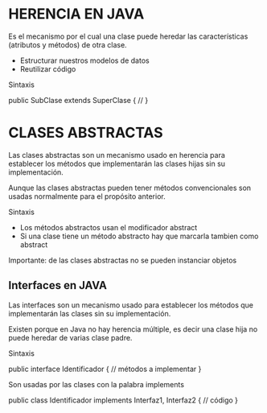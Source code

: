 # HERENCIA EN JAVA

Es el mecanismo por el cual una clase puede heredar las
características (atributos y métodos) de otra clase.

- Estructurar nuestros modelos de datos
- Reutilizar código

Sintaxis

public SubClase extends SuperClase {
    // 
}

# CLASES ABSTRACTAS

Las clases abstractas son un mecanismo usado en herencia para
establecer los métodos que implementarán las clases hijas
sin su implementación.

Aunque las clases abstractas pueden tener métodos convencionales son
usadas normalmente para el propósito anterior.

Sintaxis 
- Los métodos abstractos usan el modificador abstract
- Si una clase tiene un método abstracto hay que 
marcarla tambien como abstract

Importante: de las clases abstractas no se pueden instanciar
objetos

## Interfaces en JAVA

Las interfaces son un mecanismo usado para
establecer los métodos que implementarán las clases 
sin su implementación.

Existen porque en Java no hay herencia múltiple, es decir una clase
hija no puede heredar de varias clase padre.

Sintaxis

public interface Identificador {
    // métodos a implementar
}

Son usadas por las clases con la palabra implements

public class Identificador implements Interfaz1, Interfaz2 {
    // código
}
